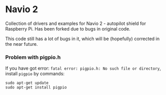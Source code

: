 Navio 2
=====

Collection of drivers and examples for Navio 2 - autopilot shield for Raspberry Pi. 
Has been forked due to bugs in original code. 

This code still has a lot of bugs in it, which will be (hopefully) corrected in the near future.

### Problem with pigpio.h

If you have got error: `fatal error: pigpio.h: No such file or directory`, install `pigpio` by commands:

    sudo apt-get update
    sudo apt-get install pigpio
